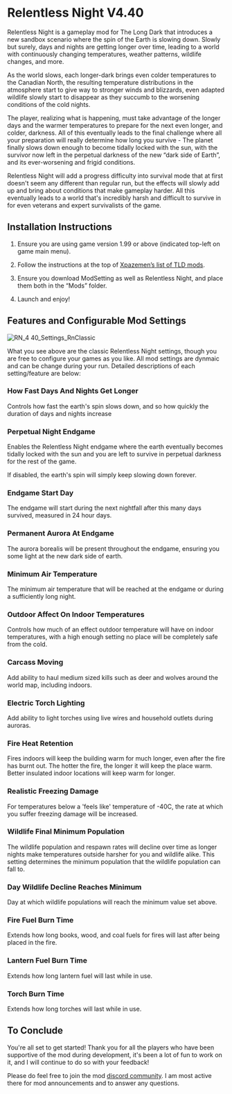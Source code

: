 # Relentless Night V4.40

Relentless Night is a gameplay mod for The Long Dark that introduces a new sandbox scenario where the spin of the Earth is slowing down. Slowly but surely, days and nights are getting longer over time, leading to a world with continuously changing temperatures, weather patterns, wildlife changes, and more.

As the world slows, each longer-dark brings even colder temperatures to the Canadian North, the resulting temperature distributions in the atmosphere start to give way to stronger winds and blizzards, even adapted wildlife slowly start to disappear as they succumb to the worsening conditions of the cold nights.

The player, realizing what is happening, must take advantage of the longer days and the warmer temperatures to prepare for the next even longer, and colder, darkness. All of this eventually leads to the final challenge where all your preparation will really determine how long you survive - The planet finally slows down enough to become tidally locked with the sun, with the survivor now left in the perpetual darkness of the new “dark side of Earth”, and its ever-worsening and frigid conditions.

Relentless Night will add a progress difficulty into survival mode that at first doesn't seem any different than regular run, but the effects will slowly add up and bring about conditions that make gameplay harder. All this eventually leads to a world that's incredibly harsh and difficult to survive in for even veterans and expert survivalists of the game.

## Installation Instructions

1. Ensure you are using game version 1.99 or above (indicated top-left on game main menu).

2. Follow the instructions at the top of [Xpazemen’s list of TLD mods](http://xpazeman.com/tld-mod-list/).

3. Ensure you download ModSetting as well as Relentless Night, and place them both in the “Mods” folder.

4. Launch and enjoy!

## Features and Configurable Mod Settings

![RN_4 40_Settings_RnClassic](https://user-images.githubusercontent.com/43711346/154806599-8057e950-62f7-4731-89ac-62c0f8011e92.png)

What you see above are the classic Relentless Night settings, though you are free to configure your games as you like. All mod settings are dynmaic and can be change during your run. Detailed descriptions of each setting/feature are below:

### How Fast Days And Nights Get Longer

Controls how fast the earth's spin slows down, and so how quickly the duration of days and nights increase

### Perpetual Night Endgame

Enables the Relentless Night endgame where the earth eventually becomes tidally locked with the sun and you are left to survive in perpetual darkness for the rest of the game.

If disabled, the earth's spin will simply keep slowing down forever.

### Endgame Start Day

The endgame will start during the next nightfall after this many days survived, measured in 24 hour days.

### Permanent Aurora At Endgame

The aurora borealis will be present throughout the endgame, ensuring you some light at the new dark side of earth.

### Minimum Air Temperature

The minimum air temperature that will be reached at the endgame or during a sufficiently long night.

### Outdoor Affect On Indoor Temperatures

Controls how much of an effect outdoor temperature will have on indoor temperatures, with a high enough setting no place will be completely safe from the cold.

### Carcass Moving

Add ability to haul medium sized kills such as deer and wolves around the world map, including indoors.

### Electric Torch Lighting

Add ability to light torches using live wires and household outlets during auroras.

### Fire Heat Retention

Fires indoors will keep the building warm for much longer, even after the fire has burnt out. The hotter the fire, the longer it will keep the place warm. Better insulated indoor locations will keep warm for longer.

### Realistic Freezing Damage

For temperatures below a 'feels like' temperature of -40C, the rate at which you suffer freezing damage will be increased.

### Wildlife Final Minimum Population

The wildlife population and respawn rates will decline over time as longer nights make temperatures outside harsher for you and wildlife alike. This setting determines the minimum population that the wildlife population can fall to.

### Day Wildlife Decline Reaches Minimum

Day at which wildlife populations will reach the minimum value set above.

### Fire Fuel Burn Time

Extends how long books, wood, and coal fuels for fires will last after being placed in the fire.

### Lantern Fuel Burn Time

Extends how long lantern fuel will last while in use.

### Torch Burn Time

Extends how long torches will last while in use.

## To Conclude

You're all set to get started! Thank you for all the players who have been supportive of the mod during development, it's been a lot of fun to work on it, and I will continue to do so with your feedback!

Please do feel free to join the mod [discord community](https://discord.gg/9ndTkCF). I am most active there for mod announcements and to answer any questions.
